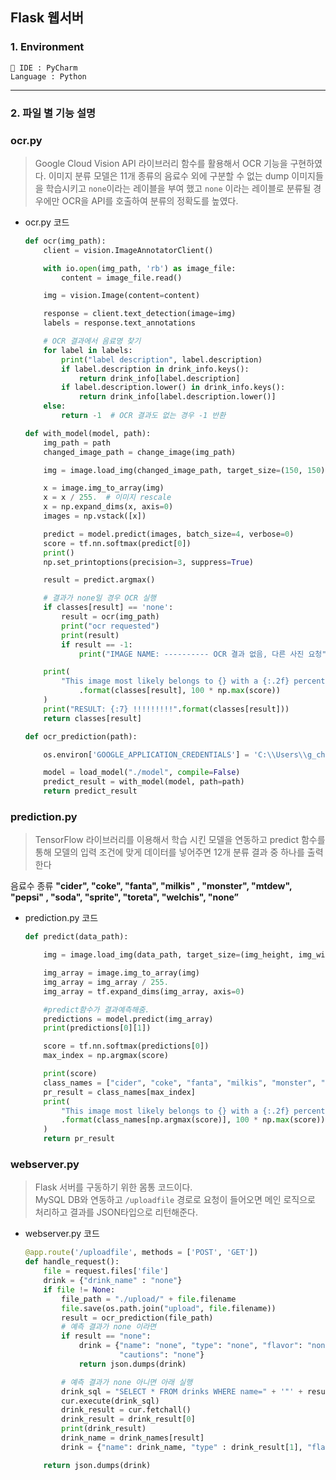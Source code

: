 ## Flask 웹서버

### 1. Environment

```
📌 IDE : PyCharm
Language : Python
```

----


### 2. 파일 별 기능 설명

### ocr.py

> Google Cloud Vision API 라이브러리 함수를 활용해서 OCR 기능을 구현하였다.
이미지 분류 모델은 11개 종류의 음료수 외에 구분할 수 없는 dump 이미지들을 학습시키고 `none`이라는 
레이블을 부여 했고  `none` 이라는 레이블로 분류될 경우에만 OCR을 API를 호출하여 분류의 정확도를 높였다.
> 
- ocr.py 코드
    
    ```python
    def ocr(img_path):
        client = vision.ImageAnnotatorClient()
    
        with io.open(img_path, 'rb') as image_file:
            content = image_file.read()
    
        img = vision.Image(content=content)
    
        response = client.text_detection(image=img)
        labels = response.text_annotations
    
        # OCR 결과에서 음료명 찾기
        for label in labels:
            print("label description", label.description)
            if label.description in drink_info.keys():
                return drink_info[label.description]
            if label.description.lower() in drink_info.keys():
                return drink_info[label.description.lower()]
        else:
            return -1  # OCR 결과도 없는 경우 -1 반환
    
    def with_model(model, path):
        img_path = path
        changed_image_path = change_image(img_path)
    
        img = image.load_img(changed_image_path, target_size=(150, 150))
    
        x = image.img_to_array(img)
        x = x / 255.  # 이미지 rescale
        x = np.expand_dims(x, axis=0)
        images = np.vstack([x])
    
        predict = model.predict(images, batch_size=4, verbose=0)
        score = tf.nn.softmax(predict[0])
        print()
        np.set_printoptions(precision=3, suppress=True)
    
        result = predict.argmax()
    
        # 결과가 none일 경우 OCR 실행
        if classes[result] == 'none':
            result = ocr(img_path)
            print("ocr requested")
            print(result)
            if result == -1:
                print("IMAGE NAME: ---------- OCR 결과 없음, 다른 사진 요청")
    
        print(
            "This image most likely belongs to {} with a {:.2f} percent confidence."
                .format(classes[result], 100 * np.max(score))
        )
        print("RESULT: {:7} !!!!!!!!!".format(classes[result]))
        return classes[result]
    
    def ocr_prediction(path):
    
        os.environ['GOOGLE_APPLICATION_CREDENTIALS'] = 'C:\\Users\\g_chokuho\\Downloads\\drinks-ocr-api-ba17cbabe064.json'
    
        model = load_model("./model", compile=False)
        predict_result = with_model(model, path=path)
        return predict_result
    ```
    

### prediction.py

> TensorFlow 라이브러리를 이용해서 학습 시킨 모델을 연동하고 predict 함수를 통해
모델의 입력 조건에 맞게 데이터를 넣어주면 12개 분류 결과 중 하나를 출력한다

음료수 종류 
**"cider", "coke", "fanta", "milkis"
, "monster", "mtdew", "pepsi"
, "soda", "sprite", "toreta", "welchis", "none”**
> 
- prediction.py 코드
    
    ```python
    def predict(data_path):
    
        img = image.load_img(data_path, target_size=(img_height, img_width))
    
        img_array = image.img_to_array(img)
        img_array = img_array / 255.
        img_array = tf.expand_dims(img_array, axis=0)
    
        #predict함수가 결과예측해줌.
        predictions = model.predict(img_array)
        print(predictions[0][1])
    
        score = tf.nn.softmax(predictions[0])
        max_index = np.argmax(score)
    
        print(score)
        class_names = ["cider", "coke", "fanta", "milkis", "monster", "mtdew", "pepsi", "soda", "sprite", "toreta", "welchis", "none"]
        pr_result = class_names[max_index]
        print(
            "This image most likely belongs to {} with a {:.2f} percent confidence."
            .format(class_names[np.argmax(score)], 100 * np.max(score))
        )
        return pr_result
    ```
    

### webserver.py

> Flask 서버를 구동하기 위한 몸통 코드이다.  
MySQL DB와 연동하고 `/uploadfile` 경로로 요청이 들어오면 메인 로직으로 처리하고 결과를 JSON타입으로 리턴해준다.
> 
- webserver.py 코드
    
    ```python
    @app.route('/uploadfile', methods = ['POST', 'GET'])
    def handle_request():
        file = request.files['file']
        drink = {"drink_name" : "none"}
        if file != None:
            file_path = "./upload/" + file.filename
            file.save(os.path.join("upload", file.filename))
            result = ocr_prediction(file_path)
            # 예측 결과가 none 이라면
            if result == "none":
                drink = {"name": "none", "type": "none", "flavor": "none",
                         "cautions": "none"}
                return json.dumps(drink)
    
            # 예측 결과가 none 아니면 아래 실행
            drink_sql = "SELECT * FROM drinks WHERE name=" + '"' + result + '"'
            cur.execute(drink_sql)
            drink_result = cur.fetchall()
            drink_result = drink_result[0]
            print(drink_result)
            drink_name = drink_names[result]
            drink = {"name": drink_name, "type" : drink_result[1], "flavor" : drink_result[2], "cautions" : drink_result[3]}
    
        return json.dumps(drink)
    ```
